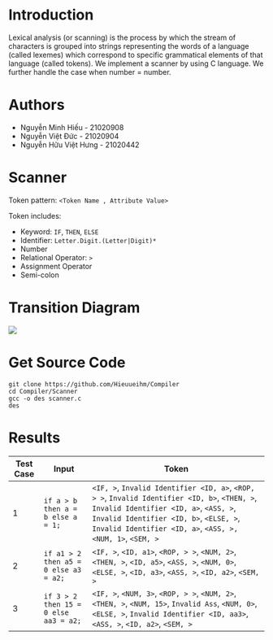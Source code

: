# Introduction
Lexical analysis (or scanning) is the process by which the stream of characters is grouped into strings representing the words of a language (called lexemes) which correspond to specific grammatical elements of that language (called tokens). We implement a scanner by using C language. We further handle the case when number = number.
# Authors
- Nguyễn Minh Hiếu - 21020908
- Nguyễn Việt Đức - 21020904
- Nguyễn Hữu Việt Hưng - 21020442
# Scanner
Token pattern: `<Token Name , Attribute Value>`

Token includes: 
- Keyword: `IF`, `THEN`, `ELSE`
- Identifier: `Letter.Digit.(Letter|Digit)*`
- Number
- Relational Operator: `>`
- Assignment Operator
- Semi-colon

# Transition Diagram
<img src="https://github.com/Hieuueihm/Compiler/assets/95173069/832637a6-de4b-4d49-80aa-fbbd8371a7c4" />

# Get Source Code
```
git clone https://github.com/Hieuueihm/Compiler
cd Compiler/Scanner
gcc -o des scanner.c
des
```
# Results
| Test Case     	| Input         									|	Token    				|
| ------------- 	| ------------- 									| -------- 					|
| 1             		| ``if a > b then a = b else a = 1;``       	| `<IF, >`, `Invalid Identifier <ID, a>`, `<ROP, > >`, `Invalid Identifier <ID, b>`, `<THEN, >`, `Invalid Identifier <ID, a>`, `<ASS, >`, `Invalid Identifier <ID, b>`, `<ELSE, >`, `Invalid Identifier <ID, a>`, `<ASS, >, <NUM, 1>`, `<SEM, >`|
| 2             		|``if a1 > 2 then a5 = 0 else a3 = a2;``| `<IF, >`,  `<ID, a1>`, `<ROP, > >`,  `<NUM, 2>`, `<THEN, >`, `<ID, a5>`, `<ASS, >`,  `<NUM, 0>`, `<ELSE, >`, `<ID, a3>`, `<ASS, >`, `<ID, a2>`, `<SEM, >`|
| 3             		|``if 3 > 2 then 15 = 0 else aa3 = a2;``| `<IF, >`, `<NUM, 3>`, `<ROP, > >`, `<NUM, 2>`, `<THEN, >`,  `<NUM, 15>`, `Invalid Ass`, `<NUM, 0>`, `<ELSE, >`, `Invalid Identifier <ID, aa3>`, `<ASS, >`, `<ID, a2>`, `<SEM, >`|

